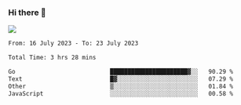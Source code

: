 ### Hi there 👋️

![](https://komarev.com/ghpvc/?username=Loner1024)

<!--START_SECTION:waka-->

```txt
From: 16 July 2023 - To: 23 July 2023

Total Time: 3 hrs 28 mins

Go                           ██████████████████████▓░░   90.29 %
Text                         █▓░░░░░░░░░░░░░░░░░░░░░░░   07.29 %
Other                        ▒░░░░░░░░░░░░░░░░░░░░░░░░   01.84 %
JavaScript                   ░░░░░░░░░░░░░░░░░░░░░░░░░   00.58 %
```

<!--END_SECTION:waka-->



